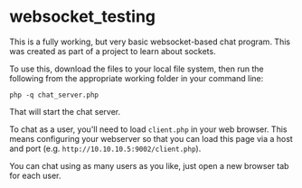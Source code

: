 # websocket_testing

This is a fully working, but very basic websocket-based chat program. This was created as part of a project to learn about sockets.

To use this, download the files to your local file system, then run the following from the appropriate working folder in your command line:

`php -q chat_server.php`

That will start the chat server.

To chat as a user, you'll need to load `client.php` in your web browser. This means configuring your webserver so that you can load this page via a host and port (e.g. `http://10.10.10.5:9002/client.php`).

You can chat using as many users as you like, just open a new browser tab for each user.